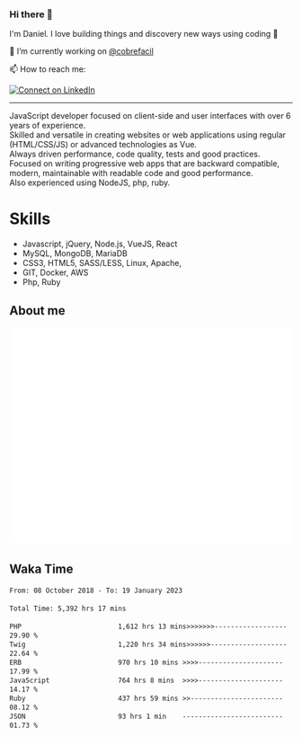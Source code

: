 ### Hi there 👋

I'm Daniel. I love building things and discovery new ways using coding :raised_hands: 

🔭 I’m currently working on [@cobrefacil](https://www.cobrefacil.com.br/)

📫 How to reach me:

[![Connect on LinkedIn](https://img.shields.io/badge/--linkedin?label=LinkedIn&logo=LinkedIn&style=social)](https://www.linkedin.com/in/daniel-cerverizzo/)

---

JavaScript developer focused on client-side and user interfaces with over 6 years of experience.  
Skilled and versatile in creating websites or web applications using regular (HTML/CSS/JS) or advanced technologies as Vue.  
Always driven performance, code quality, tests and good practices.  
 Focused on writing progressive web apps that are backward compatible, modern, maintainable with readable code and good performance.  
Also experienced using NodeJS, php, ruby. 


# Skills

 - Javascript, jQuery, Node.js, VueJS, React
 - MySQL, MongoDB, MariaDB    
 - CSS3, HTML5, SASS/LESS,  Linux, Apache,
 - GIT, Docker, AWS
 - Php, Ruby

## About me

![Metrics](/github-metrics.svg)

## Waka Time

<!--START_SECTION:waka-->

```text
From: 08 October 2018 - To: 19 January 2023

Total Time: 5,392 hrs 17 mins

PHP                        1,612 hrs 13 mins>>>>>>>------------------   29.90 %
Twig                       1,220 hrs 34 mins>>>>>>-------------------   22.64 %
ERB                        970 hrs 10 mins >>>>---------------------   17.99 %
JavaScript                 764 hrs 8 mins  >>>>---------------------   14.17 %
Ruby                       437 hrs 59 mins >>-----------------------   08.12 %
JSON                       93 hrs 1 min    -------------------------   01.73 %
```

<!--END_SECTION:waka-->

